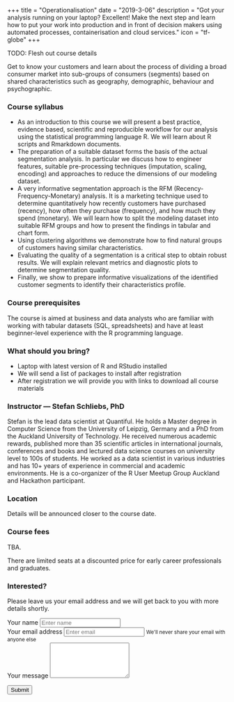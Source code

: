 +++
title = "Operationalisation"
date = "2019-3-06"
description = "Got your analysis running on your laptop? Excellent! Make the next step and learn how to put your work into production and in front of decision makers using automated processes, containerisation and cloud services."
icon = "tf-globe"
+++

TODO: Flesh out course details

Get to know your customers and learn about the process of dividing a broad consumer market into sub-groups of consumers (segments) based on shared characteristics such as geography, demographic, behaviour and psychographic.


### Course syllabus

- As an introduction to this course we will present a best practice, evidence based, scientific and 
  reproducible workflow for our analysis using the statistical programming language R. 
  We will learn about R scripts and Rmarkdown documents.
- The preparation of a suitable dataset forms the basis of the actual segmentation analysis. 
  In particular we discuss how to engineer features, suitable pre-processing techniques 
  (imputation, scaling, encoding) and approaches to reduce the dimensions of our modeling dataset.
- A very informative segmentation approach is the RFM (Recency-Frequency-Monetary) analysis. 
  It is a marketing technique used to determine quantitatively how recently customers have purchased (recency), 
  how often they purchase (frequency), and how much they spend (monetary). 
  We will learn how to split the modeling dataset into suitable RFM groups and 
  how to present the findings in tabular and chart form.
- Using clustering algorithms we demonstrate how to find natural groups of customers 
  having similar characteristics.
- Evaluating the quality of a segmentation is a critical step to obtain robust results. 
  We will explain relevant metrics and diagnostic plots to determine segmentation quality.
- Finally, we show to prepare informative visualizations of the identified customer segments 
  to identify their characteristics profile.


### Course prerequisites

The course is aimed at business and data analysts who are familiar with working with tabular datasets (SQL, spreadsheets) and have at least beginner-level experience with the R programming language.


### What should you bring?

- Laptop with latest version of R and RStudio installed
- We will send a list of packages to install after registration
- After registration we will provide you with links to download all course materials


### Instructor — Stefan Schliebs, PhD

Stefan is the lead data scientist at Quantiful.
He holds a Master degree in Computer Science from the University of Leipzig, Germany and a PhD from the Auckland University of Technology. He received numerous academic rewards, published more than 35 scientific articles in international journals, conferences and books and lectured data science courses on university level to 100s of students. He worked as a data scientist in various industries and has 10+ years of experience in commercial and academic environments. He is a co-organizer of the R User Meetup Group Auckland and Hackathon participant. 


### Location

Details will be announced closer to the course date.


### Course fees

TBA. 

There are limited seats at a discounted price for early career professionals and graduates.


### Interested?

Please leave us your email address and we will get back to you with more details shortly.


<div class="row section featured topspace">
  <div class="col-sm-8">
  
<form name="segmentation-contact" method="POST" netlify>
  <div class="form-group">
    <label>Your name</label>
    <input type="input" class="form-control" name="name" placeholder="Enter name">
  </div>

  <div class="form-group">
    <label>Your email address</label>
    <input type="input" class="form-control" name="email" aria-describedby="emailHelp" placeholder="Enter email">
    <small id="emailHelp" class="form-text text-muted">
      We'll never share your email with anyone else
    </small>
  </div>
  
  <div class="form-group">
    <label>Your message</label>
    <textarea class="form-control" rows="5" name="message"></textarea>
  </div>
  
  <input type="hidden" name="course" value="Customer Segmentation">

  <button type="submit" class="btn btn-primary">Submit</button>
  <p>&nbsp;</p>
</form>
  
  </div>
</div>